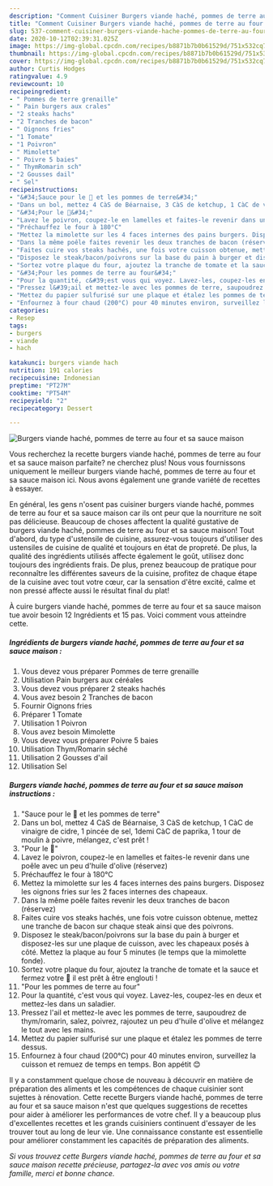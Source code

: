 ```yaml
---
description: "Comment Cuisiner Burgers viande haché, pommes de terre au four et sa sauce maison"
title: "Comment Cuisiner Burgers viande haché, pommes de terre au four et sa sauce maison"
slug: 537-comment-cuisiner-burgers-viande-hache-pommes-de-terre-au-four-et-sa-sauce-maison
date: 2020-10-12T02:39:31.025Z
image: https://img-global.cpcdn.com/recipes/b8871b7b0b61529d/751x532cq70/burgers-viande-hache-pommes-de-terre-au-four-et-sa-sauce-maison-photo-principale-de-la-recette.jpg
thumbnail: https://img-global.cpcdn.com/recipes/b8871b7b0b61529d/751x532cq70/burgers-viande-hache-pommes-de-terre-au-four-et-sa-sauce-maison-photo-principale-de-la-recette.jpg
cover: https://img-global.cpcdn.com/recipes/b8871b7b0b61529d/751x532cq70/burgers-viande-hache-pommes-de-terre-au-four-et-sa-sauce-maison-photo-principale-de-la-recette.jpg
author: Curtis Hodges
ratingvalue: 4.9
reviewcount: 10
recipeingredient:
- " Pommes de terre grenaille"
- " Pain burgers aux crales"
- "2 steaks hachs"
- "2 Tranches de bacon"
- " Oignons fries"
- "1 Tomate"
- "1 Poivron"
- " Mimolette"
- " Poivre 5 baies"
- " ThymRomarin sch"
- "2 Gousses dail"
- " Sel"
recipeinstructions:
- "&#34;Sauce pour le 🍔 et les pommes de terre&#34;"
- "Dans un bol, mettez 4 CàS de Béarnaise, 3 CàS de ketchup, 1 CàC de vinaigre de cidre, 1 pincée de sel, 1demi CàC de paprika, 1 tour de moulin à poivre, mélangez, c&#39;est prêt !"
- "&#34;Pour le 🍔&#34;"
- "Lavez le poivron, coupez-le en lamelles et faites-le revenir dans une poêle avec un peu d&#39;huile d&#39;olive (réservez)"
- "Préchauffez le four à 180°C"
- "Mettez la mimolette sur les 4 faces internes des pains burgers. Disposez les oignons fries sur les 2 faces internes des chapeaux."
- "Dans la même poêle faites revenir les deux tranches de bacon (réservez)"
- "Faites cuire vos steaks hachés, une fois votre cuisson obtenue, mettez une tranche de bacon sur chaque steak ainsi que des poivrons."
- "Disposez le steak/bacon/poivrons sur la base du pain à burger et disposez-les sur une plaque de cuisson, avec les chapeaux posés à côté. Mettez la plaque au four 5 minutes (le temps que la mimolette fonde)."
- "Sortez votre plaque du four, ajoutez la tranche de tomate et la sauce et fermez votre 🍔 il est prêt à être englouti !"
- "&#34;Pour les pommes de terre au four&#34;"
- "Pour la quantité, c&#39;est vous qui voyez. Lavez-les, coupez-les en deux et mettez-les dans un saladier."
- "Pressez l&#39;ail et mettez-le avec les pommes de terre, saupoudrez de thym/romarin, salez, poivrez, rajoutez un peu d&#39;huile d&#39;olive et mélangez le tout avec les mains."
- "Mettez du papier sulfurisé sur une plaque et étalez les pommes de terre dessus."
- "Enfournez à four chaud (200°C) pour 40 minutes environ, surveillez la cuisson et remuez de temps en temps. Bon appétit 😊"
categories:
- Resep
tags:
- burgers
- viande
- hach

katakunci: burgers viande hach 
nutrition: 191 calories
recipecuisine: Indonesian
preptime: "PT27M"
cooktime: "PT54M"
recipeyield: "2"
recipecategory: Dessert

---
```



![Burgers viande haché, pommes de terre au four et sa sauce maison](https://img-global.cpcdn.com/recipes/b8871b7b0b61529d/751x532cq70/burgers-viande-hache-pommes-de-terre-au-four-et-sa-sauce-maison-photo-principale-de-la-recette.jpg)

Vous recherchez la recette burgers viande haché, pommes de terre au four et sa sauce maison parfaite? ne cherchez plus! Nous vous fournissons uniquement le meilleur burgers viande haché, pommes de terre au four et sa sauce maison ici. Nous avons également une grande variété de recettes à essayer.

En général, les gens n'osent pas cuisiner burgers viande haché, pommes de terre au four et sa sauce maison car ils ont peur que la nourriture ne soit pas délicieuse. Beaucoup de choses affectent la qualité gustative de burgers viande haché, pommes de terre au four et sa sauce maison! Tout d'abord, du type d'ustensile de cuisine, assurez-vous toujours d'utiliser des ustensiles de cuisine de qualité et toujours en état de propreté. De plus, la qualité des ingrédients utilisés affecte également le goût, utilisez donc toujours des ingrédients frais. De plus, prenez beaucoup de pratique pour reconnaître les différentes saveurs de la cuisine, profitez de chaque étape de la cuisine avec tout votre cœur, car la sensation d'être excité, calme et non pressé affecte aussi le résultat final du plat!

<!--inarticleads1-->

À cuire burgers viande haché, pommes de terre au four et sa sauce maison tue avoir besoin 12 Ingrédients et 15 pas. Voici comment vous atteindre cette.

##### Ingrédients de burgers viande haché, pommes de terre au four et sa sauce maison :

1. Vous devez vous préparer  Pommes de terre grenaille
1. Utilisation  Pain burgers aux céréales
1. Vous devez vous préparer 2 steaks hachés
1. Vous avez besoin 2 Tranches de bacon
1. Fournir  Oignons fries
1. Préparer 1 Tomate
1. Utilisation 1 Poivron
1. Vous avez besoin  Mimolette
1. Vous devez vous préparer  Poivre 5 baies
1. Utilisation  Thym/Romarin séché
1. Utilisation 2 Gousses d&#39;ail
1. Utilisation  Sel




<!--inarticleads2-->

##### Burgers viande haché, pommes de terre au four et sa sauce maison instructions :

1. &#34;Sauce pour le 🍔 et les pommes de terre&#34;
1. Dans un bol, mettez 4 CàS de Béarnaise, 3 CàS de ketchup, 1 CàC de vinaigre de cidre, 1 pincée de sel, 1demi CàC de paprika, 1 tour de moulin à poivre, mélangez, c&#39;est prêt !
1. &#34;Pour le 🍔&#34;
1. Lavez le poivron, coupez-le en lamelles et faites-le revenir dans une poêle avec un peu d&#39;huile d&#39;olive (réservez)
1. Préchauffez le four à 180°C
1. Mettez la mimolette sur les 4 faces internes des pains burgers. Disposez les oignons fries sur les 2 faces internes des chapeaux.
1. Dans la même poêle faites revenir les deux tranches de bacon (réservez)
1. Faites cuire vos steaks hachés, une fois votre cuisson obtenue, mettez une tranche de bacon sur chaque steak ainsi que des poivrons.
1. Disposez le steak/bacon/poivrons sur la base du pain à burger et disposez-les sur une plaque de cuisson, avec les chapeaux posés à côté. Mettez la plaque au four 5 minutes (le temps que la mimolette fonde).
1. Sortez votre plaque du four, ajoutez la tranche de tomate et la sauce et fermez votre 🍔 il est prêt à être englouti !
1. &#34;Pour les pommes de terre au four&#34;
1. Pour la quantité, c&#39;est vous qui voyez. Lavez-les, coupez-les en deux et mettez-les dans un saladier.
1. Pressez l&#39;ail et mettez-le avec les pommes de terre, saupoudrez de thym/romarin, salez, poivrez, rajoutez un peu d&#39;huile d&#39;olive et mélangez le tout avec les mains.
1. Mettez du papier sulfurisé sur une plaque et étalez les pommes de terre dessus.
1. Enfournez à four chaud (200°C) pour 40 minutes environ, surveillez la cuisson et remuez de temps en temps. Bon appétit 😊




<!--inarticleads1-->

<p>
Il y a constamment quelque chose de nouveau à découvrir en matière de préparation des aliments et les compétences de chaque cuisinier sont sujettes à rénovation. Cette recette Burgers viande haché, pommes de terre au four et sa sauce maison n'est que quelques suggestions de recettes pour aider à améliorer les performances de votre chef. Il y a beaucoup plus d'excellentes recettes et les grands cuisiniers continuent d'essayer de les trouver tout au long de leur vie. Une connaissance constante est essentielle pour améliorer constamment les capacités de préparation des aliments.
</p>

<p>
<i>Si vous trouvez cette Burgers viande haché, pommes de terre au four et sa sauce maison recette précieuse, partagez-la avec vos amis ou votre famille, merci et bonne chance.</i>
</p>
